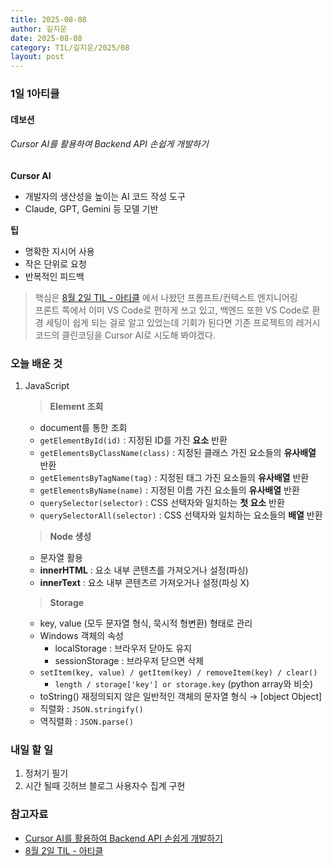 ```yaml
---
title: 2025-08-08
author: 길지운
date: 2025-08-08
category: TIL/길지운/2025/08
layout: post
---
```


### 1일 1아티클
#### 데보션
###### Cursor AI를 활용하여 Backend API 손쉽게 개발하기
**Cursor AI**
  - 개발자의 생산성을 높이는 AI 코드 작성 도구
  - Claude, GPT, Gemini 등 모델 기반
  
  **팁**
  - 명확한 지시어 사용
  - 작은 단위로 요청
  - 반복적인 피드백
  
> 핵심은 [8월 2일 TIL - 아티클](2025-08-02-아티클.html) 에서 나왔던 프롬프트/컨텍스트 엔지니어링  
> 프론트 쪽에서 이미 VS Code로 편하게 쓰고 있고, 백엔드 또한 VS Code로 환경 세팅이 쉽게 되는 걸로 알고 있었는데 기회가 된다면 기존 프로젝트의 레거시 코드의 클린코딩을 Cursor AI로 시도해 봐야겠다.
  
### 오늘 배운 것  
1. JavaScript
  
    > **Element 조회**
    - document를 통한 조회
    - ``` getElementById(id) ``` : 지정된 ID를 가진 **요소** 반환
    - ``` getElementsByClassName(class) ``` : 지정된 클래스 가진 요소들의 **유사배열** 반환
    - ``` getElementsByTagName(tag) ``` : 지정된 태그 가진 요소들의 **유사배열** 반환
    - ``` getElementsByName(name) ``` : 지정된 이름 가진 요소들의 **유사배열** 반환
    - ``` querySelector(selector) ``` : CSS 선택자와 일치하는 **첫 요소** 반환
    - ``` querySelectorAll(selector) ``` : CSS 선택자와 일치하는 요소들의 **배열** 반환
  
    > **Node 생성**
    - 문자열 활용
    - **innerHTML** : 요소 내부 콘텐츠를 가져오거나 설정(파싱)
    - **innerText** : 요소 내부 콘텐츠르 가져오거나 설정(파싱 X)
  
    > **Storage**
    - key, value (모두 문자열 형식, 묵시적 형변환) 형태로 관리
    - Windows 객체의 속성
      - localStorage : 브라우저 닫아도 유지
      - sessionStorage : 브라우저 닫으면 삭제
    - ``` setItem(key, value) / getItem(key) / removeItem(key) / clear() ```
      - ``` length / storage['key'] or storage.key ``` (python array와 비슷)
    - toString() 재정의되지 않은 일반적인 객체의 문자열 형식 → [object Object]
    - 직렬화 : ``` JSON.stringify() ```
    - 역직렬화 : ``` JSON.parse() ```
  
### 내일 할 일
1. 정처기 필기
2. 시간 될때 깃허브 블로그 사용자수 집계 구현
  
### 참고자료
- [Cursor AI를 활용하여 Backend API 손쉽게 개발하기](https://devocean.sk.com/blog/techBoardDetail.do?ID=167662&boardType=techBlog&searchData=&searchDataMain=DEV_FRW&page=&subIndex=&searchText=&techType=&searchDataSub=&comment=&p=BLOG)
- [8월 2일 TIL - 아티클](2025-08-02-아티클.html)